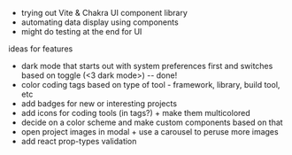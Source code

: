 * trying out Vite & Chakra UI component library
* automating data display using components
* might do testing at the end for UI


ideas for features
* dark mode that starts out with system preferences first and switches based on toggle (<3 dark mode>) -- done!
* color coding tags based on type of tool - framework, library, build tool, etc
* add badges for new or interesting projects
* add icons for coding tools (in tags?) + make them multicolored 
* decide on a color scheme and make custom components based on that 
* open project images in modal + use a carousel to peruse more images
* add react prop-types validation